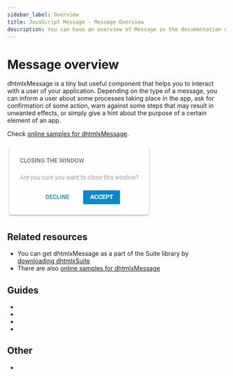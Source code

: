 ```yaml
---
sidebar_label: Overview
title: JavaScript Message - Message Overview 
description: You can have an overview of Message in the documentation of the DHTMLX JavaScript UI library. Browse developer guides and API reference, try out code examples and live demos, and download a free 30-day evaluation version of DHTMLX Suite 7.
---
```


# Message overview

dhtmlxMessage is a tiny but useful component that helps you to interact with a user of your application. Depending on the type of a message, you can inform a user about some processes taking place in the app, ask for confirmation of some action, warn against some steps that may result in unwanted effects, or simply give a hint about the purpose of a certain element of an app.

Check [online samples for dhtmlxMessage](https://snippet.dhtmlx.com/all?text=%23message). 

![](../assets/message/dhx_confirm.png)

## Related resources

- You can get dhtmlxMessage as a part of the Suite library by [downloading dhtmlxSuite](https://dhtmlx.com/docs/products/dhtmlxSuite/download.shtml)
- There are also [online samples for dhtmlxMessage](https://snippet.dhtmlx.com/all?text=%23message)  

## Guides

- [](message/overview.md)
- [](message/creating_message.md)
- [](message/configuration.md)
- [](message/customization.md)

## Other

- [](../migration.md)
